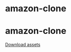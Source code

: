# amazon-clone

# amazon-clone

[Download assets](https://drive.google.com/file/d/1mrlAlOQMd52XSWlaJcCf4QHAbr6zWJQw/view?usp=sharing)
